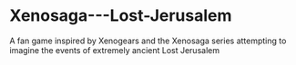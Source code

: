 # Xenosaga---Lost-Jerusalem
A fan game inspired by Xenogears and the Xenosaga series attempting to imagine the events of extremely ancient Lost Jerusalem
